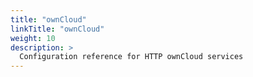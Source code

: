 ```yaml
---
title: "ownCloud"
linkTitle: "ownCloud"
weight: 10
description: >
  Configuration reference for HTTP ownCloud services
---
```


